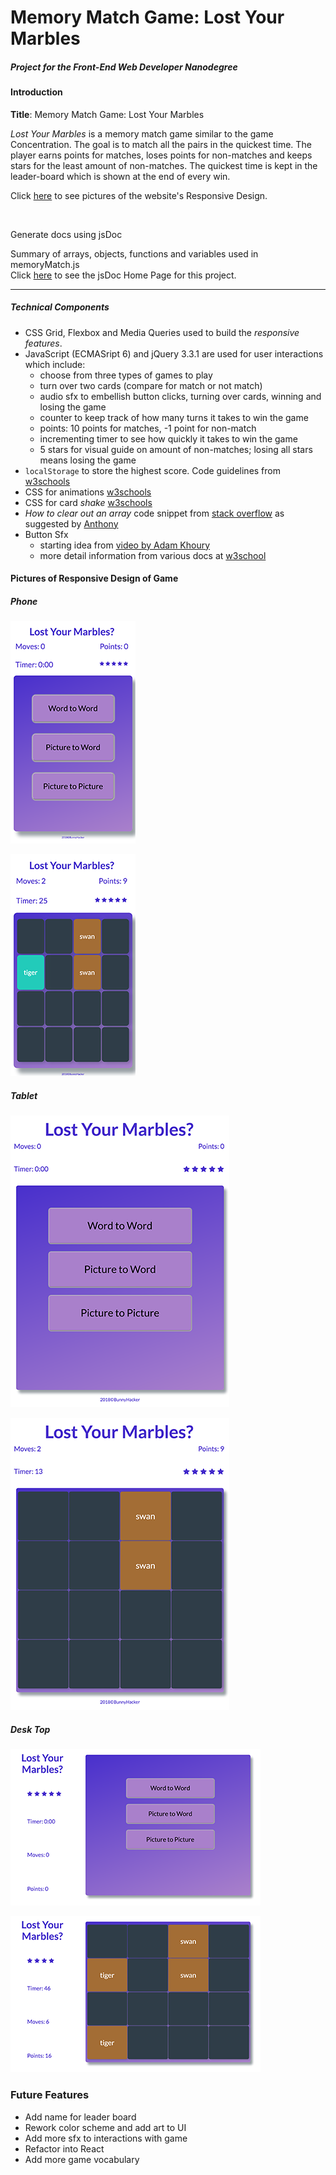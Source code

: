 # Memory Match Game: Lost Your Marbles
##### Project for the *Front-End Web Developer Nanodegree*

#### Introduction

**Title**: Memory Match Game: Lost Your Marbles

*Lost Your Marbles* is a memory match game similar to the game Concentration.  The goal is to match all the pairs in the quickest time.  The player earns points for matches, loses points for non-matches and keeps stars for the least amount of non-matches.  The quickest time is kept in the leader-board which is shown at the end of every win.

Click [here](#picture-of-responsive-design-website) to see pictures of the website's Responsive Design.

<br>

Generate docs using jsDoc

Summary of arrays, objects, functions and variables used in memoryMatch.js <br>
Click [here](https://ryhanlon.github.io/memory_match/) to see the jsDoc Home Page for this project.
<hr>

##### Technical Components
- CSS Grid, Flexbox and Media Queries used to build the _responsive features_.
- JavaScript (ECMASript 6) and jQuery 3.3.1 are used for user interactions which include:
    - choose from three types of games to play
    - turn over two cards (compare for match or not match)
    - audio sfx to embellish button clicks, turning over cards, winning and losing the game
    - counter to keep track of how many turns it takes to win the game
    - points: 10 points for matches, -1 point for non-match
    - incrementing timer to see how quickly it takes to win the game
    - 5 stars for visual guide on amount of non-matches; losing all stars means losing the game
- ```localStorage``` to store the highest score.  Code guidelines from [w3schools]("https://www.w3schools.com/htmL/html5_webstorage.asp")
- CSS for animations [w3schools]("https://www.w3schools.com/css/css3_animations.asp")
- CSS for card _shake_ [w3schools]("https://www.w3schools.com/howto/howto_css_shake_image.asp")
- _How to clear out an array_ code snippet from [stack overflow]("https://stackoverflow.com/questions/1232040/how-do-i-empty-an-array-in-javascript")  as suggested by [Anthony]("https://stackoverflow.com/users/1047275/anthony")
- Button Sfx
    - starting idea from [video by Adam Khoury]("https://www.youtube.com/watch?v=VlwSz2dXK_8")
    - more detail information from various docs at [w3school]("https://www.w3schools.com/tags/ref_av_dom.asp")


#### Pictures of Responsive Design of Game
##### Phone

![choose game](./docs/img/mobile_200px.png)

![playing game](./docs/img/mobile2_200px.png)

##### Tablet
![choose game](./docs/img/tablet_350px.png)

![playing game](./docs/img/tablet2_350px.png)

##### Desk Top
![choose game](./docs/img/desk-top_400px.png)

![playing game](./docs/img/desk-top2_400px.png)


### Future Features
- Add name for leader board
- Rework color scheme and add art to UI
- Add more sfx to interactions with game
- Refactor into React
- Add more game vocabulary

